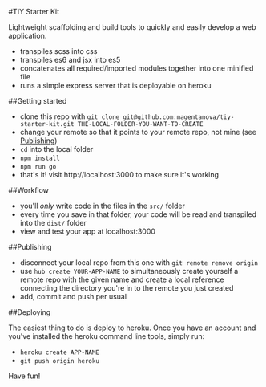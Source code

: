 #TIY Starter Kit

Lightweight scaffolding and build tools to quickly and easily develop a web application. 

  - transpiles scss into css
  - transpiles es6 and jsx into es5
  - concatenates all required/imported modules together into one minified file
  - runs a simple express server that is deployable on heroku
  
##Getting started

  - clone this repo with `git clone git@github.com:magentanova/tiy-starter-kit.git THE-LOCAL-FOLDER-YOU-WANT-TO-CREATE`
  - change your remote so that it points to your remote repo, not mine (see [Publishing](#publishing))
  - `cd` into the local folder
  - `npm install`
  - `npm run go`
  - that's it! visit http://localhost:3000 to make sure it's working
  
##Workflow
  
  - you'll *only* write code in the files in the `src/` folder
  - every time you save in that folder, your code will be read and transpiled into the `dist/` folder 
  - view and test your app at localhost:3000
  
##Publishing

  - disconnect your local repo from this one with `git remote remove origin`
  - use `hub create YOUR-APP-NAME` to simultaneously create yourself a remote repo with the given name and create a local reference connecting the directory you're in to the remote you just created
  - add, commit and push per usual

##Deploying 

The easiest thing to do is deploy to heroku. Once you have an account and you've installed the heroku command line tools, simply run: 
 
  - `heroku create APP-NAME`
  - `git push origin heroku`

Have fun!
